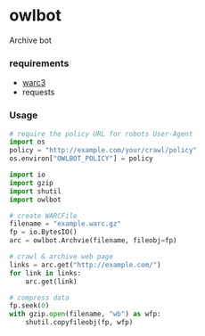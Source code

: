 owlbot
======

Archive bot

### requirements

* [warc3]
* requests

[warc3]: https://github.com/erroneousboat/warc3

### Usage

```python
# require the policy URL for robots User-Agent
import os
policy = "http://example.com/your/crawl/policy"
os.environ["OWLBOT_POLICY"] = policy

import io
import gzip
import shutil
import owlbot

# create WARCFile
filename = "example.warc.gz"
fp = io.BytesIO()
arc = owlbot.Archvie(filename, fileobj=fp)

# crawl & archive web page
links = arc.get("http://example.com/")
for link in links:
    arc.get(link)

# compress data
fp.seek(0)
with gzip.open(filename, "wb") as wfp:
    shutil.copyfileobj(fp, wfp)
```
